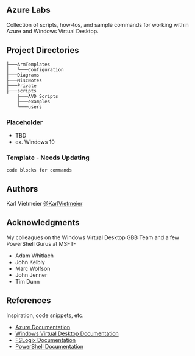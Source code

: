 ## Azure Labs

Collection of scripts, how-tos, and sample commands for working within Azure
and Windows Virtual Desktop. 


## Project Directories
```
├───ArmTemplates
│   └───Configuration
├───Diagrams
├───MiscNotes
├───Private
├───scripts
    ├───AVD Scripts
    ├───examples
    └───users

```


### Placeholder

* TBD
* ex. Windows 10

### Template - Needs Updating
```
code blocks for commands
```

## Authors

Karl Vietmeier
[@KarlVietmeier](https://twitter.com/karlvietmeier)

## Acknowledgments
My colleagues on the Windows Virtual Desktop GBB Team and a few PowerShell Gurus at MSFT-<br>
 * Adam Whitlach<br>
 * John Kelbly<br>
 * Marc Wolfson<br>
 * John Jenner<br>
 * Tim Dunn<br>


## References
Inspiration, code snippets, etc.
* [Azure Documentation](https://docs.microsoft.com/en-us/azure/)
* [Windows Virtual Desktop Documentation](https://aka.ms/wvdgetstarted)
* [FSLogix Documentation](https://docs.microsoft.com/en-us/fslogix/)
* [PowerShell Documentation](https://docs.microsoft.com/en-us/powershell/)